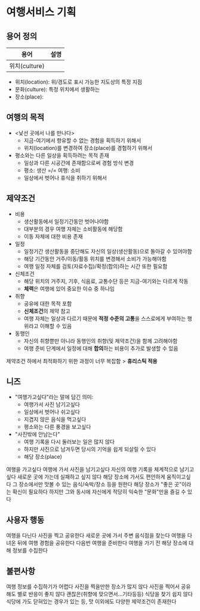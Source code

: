 <!-- Day11.md -->
<!-- 210329 -->
<!-- 보고 목적 콘텐츠 -->

# 여행서비스 기획

## 용어 정의
|용어|설명|
|---|---|
|위치(culture)|

- 위치(location): 위/경도로 표시 가능한 지도상의 특정 지점
- 문화(culture): 특정 위치에서 생활하는 
- 장소(place): 

## 여행의 목적
- <낯선 곳에서 나를 만나다>
    - 지금-여기에서 향유할 수 없는 경험을 획득하기 위해서
    - 위치(location)를 변경하여 장소(place)를 경험하기 위해서
- 평소와는 다른 일상을 획득하려는 목적 존재
    - 일상과 다른 시공간에 존재함으로써 경험 방식 변경
    - 평소: 생산 =/= 여행: 소비
    - 일상에서 벗어나 휴식을 취하기 위해서

## 제약조건
- 비용
    - 생산활동에서 일정기간동안 벗어나야함
    - 대부분의 경우 여행 자체는 소비활동에 해당함
    - 이동 자체에 대한 비용 존재
- 일정
    - 일정기간 생산활동을 중단해도 자신의 일상(생산활동)으로 돌아갈 수 있어야함
    - 해당 기간동안 거주/이동/활동 위치를 변경해서 소비가 가능해야함
    - 여행 일정 자체를 검토(자료수집)/확정(합의)하는 시간 또한 필요함
- 신체조건
    - 해당 위치의 거주지, 기후, 식음료, 교통수단 등은 지금-여기와는 다르게 작동
    - **체력**은 여행에 있어 중요한 이슈 중 하나임
- 취향
    - 공유에 대한 목적 포함
    - **신체조건**의 제약 참고
    - 여행 자체는 일상과 다르기 때문에 **적정 수준의 고통**을 스스로에게 부여하는 행위라고 이해할 수 있음
- 동행인
    - 자신의 취향뿐만 아니라 동행인의 취향(및 제약조건)을 함께 고려해야함
    - 여행 준비 단계에서 일정에 대해 **합의**하는 비용이 추가로 발생할 수 있음

제약조건 하에서 최적화하기 위한 과정이 너무 복잡함 > **휴리스틱 적용**

## 니즈
- "여행가고싶다"라는 말에 담긴 의미:
    - 여행가서 사진 남기고싶다
    - 일상에서 벗어나 쉬고싶다
    - 지겹지 않은 음식을 먹고싶다
    - 평소와는 다른 풍경을 보고싶다
- "사진밖에 안남는다"
    - 여행 기록을 다시 둘러보는 일은 많지 않다
    - 하지만 사진으로 남겨두면 당시의 기억을 쉽게 되살릴 수 있다
    - 해당 장소(place)


여행을 가고싶다
여행에 가서 사진을 남기고싶다
자신의 여행 기록을 체계적으로 남기고싶다
새로운 곳에 가는데 실패하고 싶지 않다
해당 장소에 가서도 편안하게 움직이고싶다
그 장소에서만 맛볼 수 있는 음식/숙박/장소 등을 원한다
해당 장소가 "좋은 곳"이라는 확신이 필요하다
하지만 그와 동시에 자신에게 적당히 익숙한 "문화"만을 즐길 수 있다

## 사용자 행동
여행을 다닌다
사진을 찍고 공유한다
새로운 곳에 가서 주변 음식점을 찾는다
여행을 다녀온 뒤에 여행 경험을 공유한다
다음번 여행을 준비한다
여행을 가기 전 해당 장소에 대해 정보를 수집한다


## 불편사항
여행 정보를 수집하기가 어렵다
사진을 찍을만한 장소가 많지 않다
사진을 찍어서 공유해도 별로 반응이 좋지 않다
괜찮은(취향에 맞으면서...기타등등) 식당을 찾기 쉽지 않다
식당에 가도 닫혀있는 경우가 있는 등, 맛 이외에도 다양한 제약조건이 존재한다
